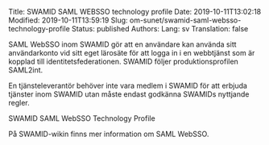 Title: SWAMID SAML WEBSSO technology profile
Date: 2019-10-11T13:02:18
Modified: 2019-10-11T13:59:19
Slug: om-sunet/swamid-saml-websso-technology-profile
Status: published
Authors: 
Lang: sv
Translation: false

SAML WebSSO inom SWAMID gör att en användare kan använda sitt användarkonto vid sitt eget lärosäte för att logga in i en webbtjänst som är kopplad till identitetsfederationen. SWAMID följer produktionsprofilen SAML2int.


En tjänsteleverantör behöver inte vara medlem i SWAMID för att erbjuda tjänster inom SWAMID utan måste endast godkänna SWAMIDs nyttjande regler.


SWAMID SAML WebSSO Technology Profile  

På SWAMID-wikin finns mer information om SAML WebSSO.


